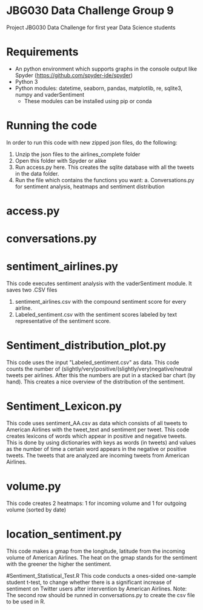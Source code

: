 # JBG030 Data Challenge Group 9
Project JBG030 Data Challenge for first year Data Science students

# Requirements
* An python environment which supports graphs in the console output like Spyder (https://github.com/spyder-ide/spyder)
* Python 3
* Python modules: datetime, seaborn, pandas, matplotlib, re, sqlite3, numpy and vaderSentiment
    * These modules can be installed using pip or conda

# Running the code
In order to run this code with new zipped json files, do the following:
1. Unzip the json files to the airlines_complete folder
2. Open this folder with Spyder or alike
2. Run access.py here. This creates the sqlite database with all the tweets in the data folder.
3. Run the file which contains the functions you want:
    a. Conversations.py for sentiment analysis, heatmaps and sentiment distribution 
    
# access.py


# conversations.py


# sentiment_airlines.py
This code executes sentiment analysis with the vaderSentiment module.
It saves two .CSV files
1. sentiment_airlines.csv with the compound sentiment score for every airline.
2. Labeled_sentiment.csv with the sentiment scores labeled by text representative of the sentiment score.

# Sentiment_distribution_plot.py
This code uses the input "Labeled_sentiment.csv" as data.
This code counts the number of (slightly/very)positive/(slightly/very)negative/neutral tweets per airlines.
After this the numbers are put in a stacked bar chart (by hand).
This creates a nice overview of the distribution of the sentiment.

# Sentiment_Lexicon.py
This code uses sentiment_AA.csv as data which consists of all tweets to American Airlines with the tweet_text and sentiment per tweet.
This code creates lexicons of words which appear in positive and negative tweets.
This is done by using dictionaries  with keys as words (in tweets) and values as the number of time a certain word appears in the negative or positive tweets.
The tweets that are analyzed are incoming tweets from American Airlines.

# volume.py
This code creates 2 heatmaps: 1 for incoming volume and 1 for outgoing volume (sorted by date)

# location_sentiment.py
This code makes a gmap from the longitude, latitude from the incoming volume of American Airlines. 
The heat on the gmap stands for the sentiment with the greener the higher the sentiment.

#Sentiment_Statistical_Test.R
This code conducts a ones-sided one-sample student t-test, to change whether there is a significant increase 
of sentiment on Twitter users after intervention by American Airlines. Note: The second row should be runned 
in conversations.py to create the csv file to be used in R.


